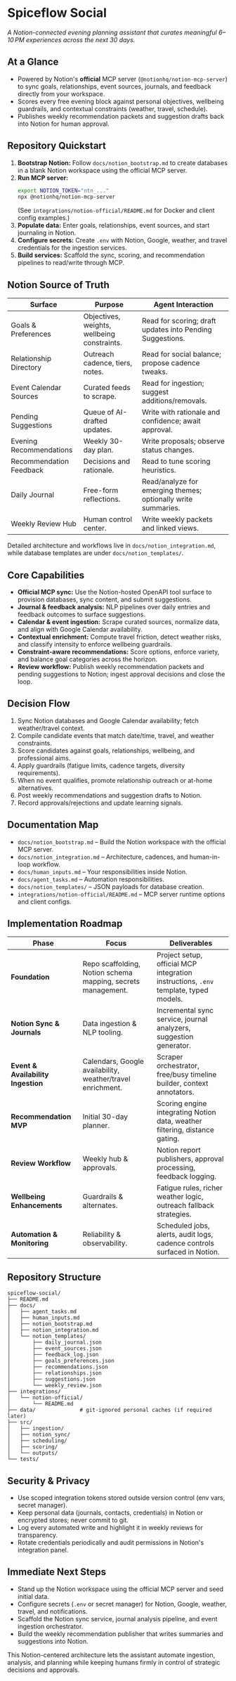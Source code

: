 # Spiceflow Social

*A Notion-connected evening planning assistant that curates meaningful 6–10 PM experiences across the next 30 days.*

## At a Glance
- Powered by Notion's **official** MCP server (`@notionhq/notion-mcp-server`) to sync goals, relationships, event sources, journals, and feedback directly from your workspace.
- Scores every free evening block against personal objectives, wellbeing guardrails, and contextual constraints (weather, travel, schedule).
- Publishes weekly recommendation packets and suggestion drafts back into Notion for human approval.

## Repository Quickstart
1. **Bootstrap Notion:** Follow `docs/notion_bootstrap.md` to create databases in a blank Notion workspace using the official MCP server.
2. **Run MCP server:**
   ```bash
   export NOTION_TOKEN="ntn_..."
   npx @notionhq/notion-mcp-server
   ```
   (See `integrations/notion-official/README.md` for Docker and client config examples.)
3. **Populate data:** Enter goals, relationships, event sources, and start journaling in Notion.
4. **Configure secrets:** Create `.env` with Notion, Google, weather, and travel credentials for the ingestion services.
5. **Build services:** Scaffold the sync, scoring, and recommendation pipelines to read/write through MCP.

## Notion Source of Truth
| Surface | Purpose | Agent Interaction |
| --- | --- | --- |
| Goals & Preferences | Objectives, weights, wellbeing constraints. | Read for scoring; draft updates into Pending Suggestions. |
| Relationship Directory | Outreach cadence, tiers, notes. | Read for social balance; propose cadence tweaks. |
| Event Calendar Sources | Curated feeds to scrape. | Read for ingestion; suggest additions/removals. |
| Pending Suggestions | Queue of AI-drafted updates. | Write with rationale and confidence; await approval. |
| Evening Recommendations | Weekly 30-day plan. | Write proposals; observe status changes. |
| Recommendation Feedback | Decisions and rationale. | Read to tune scoring heuristics. |
| Daily Journal | Free-form reflections. | Read/analyze for emerging themes; optionally write summaries. |
| Weekly Review Hub | Human control center. | Write weekly packets and linked views. |

Detailed architecture and workflows live in `docs/notion_integration.md`, while database templates are under `docs/notion_templates/`.

## Core Capabilities
- **Official MCP sync:** Use the Notion-hosted OpenAPI tool surface to provision databases, sync content, and submit suggestions.
- **Journal & feedback analysis:** NLP pipelines over daily entries and feedback outcomes to surface suggestions.
- **Calendar & event ingestion:** Scrape curated sources, normalize data, and align with Google Calendar availability.
- **Contextual enrichment:** Compute travel friction, detect weather risks, and classify intensity to enforce wellbeing guardrails.
- **Constraint-aware recommendations:** Score options, enforce variety, and balance goal categories across the horizon.
- **Review workflow:** Publish weekly recommendation packets and pending suggestions to Notion; ingest approval decisions and close the loop.

## Decision Flow
1. Sync Notion databases and Google Calendar availability; fetch weather/travel context.
2. Compile candidate events that match date/time, travel, and weather constraints.
3. Score candidates against goals, relationships, wellbeing, and professional aims.
4. Apply guardrails (fatigue limits, cadence targets, diversity requirements).
5. When no event qualifies, promote relationship outreach or at-home alternatives.
6. Post weekly recommendations and suggestion drafts to Notion.
7. Record approvals/rejections and update learning signals.

## Documentation Map
- `docs/notion_bootstrap.md` – Build the Notion workspace with the official MCP server.
- `docs/notion_integration.md` – Architecture, cadences, and human-in-loop workflow.
- `docs/human_inputs.md` – Your responsibilities inside Notion.
- `docs/agent_tasks.md` – Automation responsibilities.
- `docs/notion_templates/` – JSON payloads for database creation.
- `integrations/notion-official/README.md` – MCP server runtime options and client configs.

## Implementation Roadmap
| Phase | Focus | Deliverables |
| --- | --- | --- |
| **Foundation** | Repo scaffolding, Notion schema mapping, secrets management. | Project setup, official MCP integration instructions, `.env` template, typed models. |
| **Notion Sync & Journals** | Data ingestion & NLP tooling. | Incremental sync service, journal analyzers, suggestion generator. |
| **Event & Availability Ingestion** | Calendars, Google availability, weather/travel enrichment. | Scraper orchestrator, free/busy timeline builder, context annotators. |
| **Recommendation MVP** | Initial 30-day planner. | Scoring engine integrating Notion data, weather filtering, distance gating. |
| **Review Workflow** | Weekly hub & approvals. | Notion report publishers, approval processing, feedback logging. |
| **Wellbeing Enhancements** | Guardrails & alternates. | Fatigue rules, richer weather logic, outreach fallback strategies. |
| **Automation & Monitoring** | Reliability & observability. | Scheduled jobs, alerts, audit logs, cadence controls surfaced in Notion. |

## Repository Structure
```
spiceflow-social/
├── README.md
├── docs/
│   ├── agent_tasks.md
│   ├── human_inputs.md
│   ├── notion_bootstrap.md
│   ├── notion_integration.md
│   └── notion_templates/
│       ├── daily_journal.json
│       ├── event_sources.json
│       ├── feedback_log.json
│       ├── goals_preferences.json
│       ├── recommendations.json
│       ├── relationships.json
│       ├── suggestions.json
│       └── weekly_review.json
├── integrations/
│   └── notion-official/
│       └── README.md
├── data/              # git-ignored personal caches (if required later)
├── src/
│   ├── ingestion/
│   ├── notion_sync/
│   ├── scheduling/
│   ├── scoring/
│   └── outputs/
└── tests/
```

## Security & Privacy
- Use scoped integration tokens stored outside version control (env vars, secret manager).
- Keep personal data (journals, contacts, credentials) in Notion or encrypted stores; never commit to git.
- Log every automated write and highlight it in weekly reviews for transparency.
- Rotate credentials periodically and audit permissions in Notion's integration panel.

## Immediate Next Steps
- Stand up the Notion workspace using the official MCP server and seed initial data.
- Configure secrets (`.env` or secret manager) for Notion, Google, weather, travel, and notifications.
- Scaffold the Notion sync service, journal analysis pipeline, and event ingestion orchestrator.
- Build the weekly recommendation publisher that writes summaries and suggestions into Notion.

This Notion-centered architecture lets the assistant automate ingestion, analysis, and planning while keeping humans firmly in control of strategic decisions and approvals.

